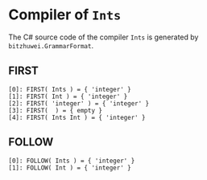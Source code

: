 # Compiler of `Ints`

The C# source code of the compiler `Ints` is generated by `bitzhuwei.GrammarFormat`.

## FIRST

```
[0]: FIRST( Ints ) = { 'integer' }
[1]: FIRST( Int ) = { 'integer' }
[2]: FIRST( 'integer' ) = { 'integer' }
[3]: FIRST(  ) = { empty }
[4]: FIRST( Ints Int ) = { 'integer' }

```

## FOLLOW

```
[0]: FOLLOW( Ints ) = { 'integer' }
[1]: FOLLOW( Int ) = { 'integer' }

```

